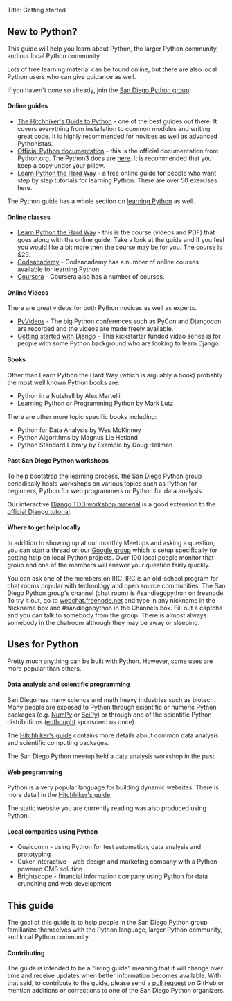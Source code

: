 Title: Getting started

## New to Python?

This guide will help you learn about Python, the larger Python community, and
our local Python community.

Lots of free learning material can be found online, but there are also local
Python users who can give guidance as well.

If you haven't done so already, join the [San Diego Python group](http://www.meetup.com/pythonsd/)!


#### Online guides

* [The Hitchhiker's Guide to Python](http://docs.python-guide.org/) - one of the best guides out there. It covers everything from installation to common modules and writing great code. It is highly recommended for novices as
 well as advanced Pythonistas.
* [Official Python documentation](http://docs.python.org/2/) - this is the
 official documentation from Python.org. The Python3 docs are
 [here](http://docs.python.org/3/). It is recommended that you keep a copy
 under your pillow.
* [Learn Python the Hard Way](http://learnpythonthehardway.org/book) - a
 free online guide for people who want step by step tutorials for learning
 Python. There are over 50 exercises here.

The Python guide has a whole section on
[learning Python](http://docs.python-guide.org/en/latest/intro/learning/)
as well.


#### Online classes

* [Learn Python the Hard Way](http://learnpythonthehardway.org/) - this is
 the course (videos and PDF) that goes along with the online guide. Take
 a look at the guide and if you feel you would like a bit more then the
 course may be for you. The course is $29.
* [Codeacademy](http://www.codecademy.com/tracks/python) - Codeacademy has
 a number of online courses available for learning Python.
* [Coursera](https://www.coursera.org/courses?search=python) - Coursera
 also has a number of courses.


#### Online Videos

There are great videos for both Python novices as well as experts.

* [PyVideos](http://pyvideo.org/) - The big Python conferences such as
 PyCon and Djangocon are recorded and the videos are made freely available.
* [Getting started with Django](http://gettingstartedwithdjango.com/) -
 This kickstarter funded video series is for people with some Python
 background who are looking to learn Django.


#### Books

Other than Learn Python the Hard Way (which is arguably a book) probably
the most well known Python books are:

* Python in a Nutshell by Alex Martelli
* Learning Python or Programming Python by Mark Lutz

There are other more topic specific books including:

* Python for Data Analysis by Wes McKinney
* Python Algorithms by Magnus Lie Hetland
* Python Standard Library by Example by Doug Hellman


#### Past San Diego Python workshops

To help bootstrap the learning process, the San Diego Python group periodically
hosts workshops on various topics such as Python for beginners, Python for web
programmers or Python for data analysis.

Our interactive [Django TDD workshop material][django tdd] is a good extension to the [official Django tutorial][django tutorial].

[django tdd]: http://test-driven-django-development.readthedocs.org/
[django tutorial]: https://docs.djangoproject.com/en/1.6/intro/ 


#### Where to get help locally

In addition to showing up at our monthly Meetups and asking a question,
you can start a thread on our
[Google group](https://groups.google.com/group/pythonsd) which is setup
specifically for getting help on local Python projects. Over 100 local
people monitor that group and one of the members will answer your
question fairly quickly.

You can ask one of the members on IRC. IRC is an old-school program for
chat rooms popular with technology and open source communities. The San
Diego Python group's channel (chat room) is #sandiegopython on freenode.
To try it out, go to [webchat.freenode.net](http://webchat.freenode.net/)
and type in any nickname in the Nickname box and #sandiegopython in the
Channels box. Fill out a captcha and you can talk to somebody from the
group. There is almost always somebody in the chatroom although they
may be away or sleeping.


## Uses for Python

Pretty much anything can be built with Python. However, some uses are more popular than others.


#### Data analysis and scientific programming

San Diego has many science and math heavy industries such as biotech. Many
people are exposed to Python through scientific or numeric Python packages
(e.g. [NumPy][] or [SciPy][]) or through one of the scientific Python
distributions ([enthought][] sponsored us once).

The [Hitchhiker's guide][hitchhiker science] contains more details about common data analysis and scientific computing packages.

The San Diego Python meetup held a data analysis workshop in the past.

[numpy]: http://www.numpy.org/
[scipy]: http://www.scipy.org/
[enthought]: (https://www.enthought.com/)
[hitchhiker science]: http://docs.python-guide.org/en/latest/scenarios/scientific/


#### Web programming

Python is a very popular language for building dynamic websites. There is
more detail in the [Hitchhiker's guide][hitchhiker web].

The static website you are currently reading was also produced using Python.

[hitchhiker web]: http://docs.python-guide.org/en/latest/scenarios/web/


#### Local companies using Python

* Qualcomm - using Python for test automation, data analysis and prototyping
* Cuker Interactive - web design and marketing company with a Python-powered CMS solution
* Brightscope - financial information company using Python for data crunching and web development


## This guide

The goal of this guide is to help people in the San Diego Python group
familiarize themselves with the Python language, larger Python community,
and local Python community.


#### Contributing

The guide is intended to be a "living guide" meaning that it will change
over time and receive updates when better information becomes available.
With that said, to contribute to the guide, please send a
[pull request](https://github.com/pythonsd/pythonsd.org/tree/master/content/pages)
on GitHub or mention additions or corrections to one of the San Diego Python
organizers.
